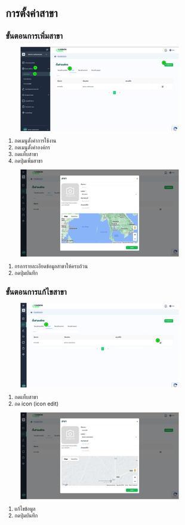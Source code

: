 # การตั้งค่าสาขา

## **ขั้นตอนการเพิ่มสาขา**

<figure><img src="../../../.gitbook/assets/image (4) (2).png" alt=""><figcaption></figcaption></figure>

1. กดเมนูตั้งค่าการใช้งาน
2. กดเมนูตั้งค่าองค์กร
3. กดแท็บสาขา
4. กดปุ่มเพิ่มสาขา



<figure><img src="../../../.gitbook/assets/screencapture-app-carbonwize-io-branch-2024-07-19-12_50_43.png" alt=""><figcaption></figcaption></figure>

1. กรอกรายละเอียดข้อมูลสาขาให้ครบถ้วน
2. กดปุ่มบันทึก



## ขั้นตอนการแก้ไขสาขา

<figure><img src="../../../.gitbook/assets/image (13).png" alt=""><figcaption></figcaption></figure>

1. กดแท็บสาขา
2. กด icon (icon edit)



<figure><img src="../../../.gitbook/assets/screencapture-app-carbonwize-io-branch-2024-07-19-12_52_19.png" alt=""><figcaption></figcaption></figure>

1. แก้ไขข้อมูล
2. กดปุ่มบันทึก
